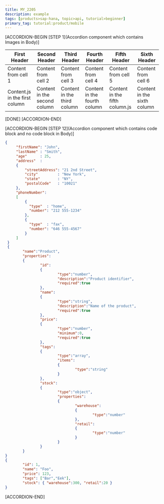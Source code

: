 ```yaml
---
title: MY_2205
description: example
tags: [products>sap-hana, topic>api, tutorial>beginner]
primary_tag: tutorial:product/mobile
---
```




[ACCORDION-BEGIN [STEP 1](Accordion component which contains Images in Body)]
    
First Header | Second Header | Third Header | Fourth Header | Fifth Header | Sixth Header
------------ | ------------- | ------------ | ------------- | -------------| -------------
Content from cell 1 | Content from cell 2 | Content from cell 3 | Content from cell 4 | Content from cell 5 | Content from cell 6
Content.js in the first column | Content in the second column | Content in the third column | Content in the fourth column | Content in the fifth column.js | Content in the sixth column

[DONE]
[ACCORDION-END]




[ACCORDION-BEGIN [STEP 12](Accordion component which contains code block and no code block in Body)]

```json
{
     "firstName": "John",
     "lastName" : "Smith",
     "age"      : 25,
     "address"  :
     {
         "streetAddress": "21 2nd Street",
         "city"         : "New York",
         "state"        : "NY",
         "postalCode"   : "10021"
     },
     "phoneNumber":
     [
         {
           "type"  : "home",
           "number": "212 555-1234"
         },
         {
           "type"  : "fax",
           "number": "646 555-4567"
         }
     ]
 }
 {
        "name":"Product",
        "properties":
        {
                "id":
                {
                        "type":"number",
                        "description":"Product identifier",
                        "required":true
                },
                "name":
                {
                        "type":"string",
                        "description":"Name of the product",
                        "required":true
                },
                "price":
                {
                        "type":"number",
                        "minimum":0,
                        "required":true
                },
                "tags":
                {
                        "type":"array",
                        "items":
                        {
                                "type":"string"
                        }
                },
                "stock":
                {
                        "type":"object",
                        "properties":
                        {
                                "warehouse":
                                {
                                        "type":"number"
                                },
                                "retail":
                                {
                                        "type":"number"
                                }
                        }
                }
        }
}
{
        "id": 1,
        "name": "Foo",
        "price": 123,
        "tags": ["Bar","Eek"],
        "stock": { "warehouse":300, "retail":20 }
}
```
[ACCORDION-END]

